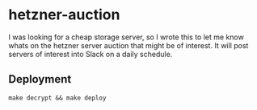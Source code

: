 # hetzner-auction

I was looking for a cheap storage server, so I wrote this to let me know whats on the hetzner server auction that might be of interest. It will post servers of interest into Slack on a daily schedule.


## Deployment

```
make decrypt && make deploy
```
